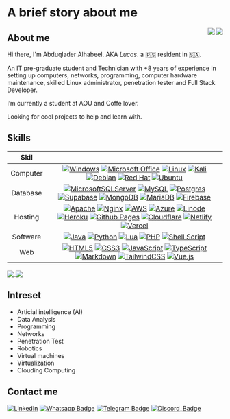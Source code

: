 # A brief story about me 
<a href="https://github.com/l3op/l3op#gh-dark-mode-only">
  <img align="right" src="https://github-readme-stats.vercel.app/api?username=l3op&count_private=true&include_all_commits=true&show_icons=true&hide_border=true&show=reviews,discussions_started,discussions_answered,prs_merged,prs_merged_percentage&rank_icon=github&theme=github_dark_dimmed#gh-dark-mode-only" />
</a>
<a href="https://github.com/l3op/l3op#gh-light-mode-only">
  <img align="right" src="https://github-readme-stats.vercel.app/api?username=l3op&count_private=true&include_all_commits=true&show_icons=true&hide_border=true&show=reviews,discussions_started,discussions_answered,prs_merged,prs_merged_percentage&rank_icon=github&theme=default#gh-light-mode-only" />
</a>

## About me
Hi there, I'm Abduqlader Alhabeel. AKA *Lucas*. a :palestinian_territories: resident in :saudi_arabia:.

An IT pre-graduate student and Technician with +8 years of experience in setting up computers, networks, programming, computer hardware maintenance, skilled Linux administrator, penetration tester and Full Stack Developer.

I’m currently a student at AOU and Coffe lover.

Looking for cool projects to help and learn with.


## Skills

| Skil | |
| :----:        | :----: |
| Computer | [![Windows](https://img.shields.io/badge/Windows-0078D6?&logo=windows&logoColor=white "Windows")](#---) [![Microsoft Office](https://img.shields.io/badge/Microsoft_Office-D83B01?&logo=microsoft-office&logoColor=white "Microsoft Office")](#---) [![Linux](https://img.shields.io/badge/Linux-FCC624?&logo=linux&logoColor=black "Linux")](#---) [![Kali](https://img.shields.io/badge/Kali-268BEE?&logo=kalilinux&logoColor=white "Kali")](#---) [![Debian](https://img.shields.io/badge/Debian-D70A53?&logo=debian&logoColor=white "Debian")](#---) [![Red Hat](https://img.shields.io/badge/Red%20Hat-EE0000?&logo=redhat&logoColor=white "Red Hat")](#---) [![Ubuntu](https://img.shields.io/badge/Ubuntu-E95420?&logo=ubuntu&logoColor=white "Ubuntu")](#---) |
| Database | [![MicrosoftSQLServer](https://img.shields.io/badge/Microsoft%20SQL%20Server-CC2927?&logo=microsoft%20sql%20server&logoColor=white "Microsoft SQL Server")](#---) [![MySQL](https://img.shields.io/badge/mysql-%2300f.svg?&logo=mysql&logoColor=white "MySQL")](#---) [![Postgres](https://img.shields.io/badge/postgres-%23316192.svg?&logo=postgresql&logoColor=white "Postgres")](#---) [![Supabase](https://img.shields.io/badge/Supabase-3ECF8E?&logo=supabase&logoColor=white "Supabase")](#---) [![MongoDB](https://img.shields.io/badge/MongoDB-%234ea94b.svg?&logo=mongodb&logoColor=white "MongoDB")](#---) [![MariaDB](https://img.shields.io/badge/MariaDB-003545?&logo=mariadb&logoColor=white "MariaDB")](#---) [![Firebase](https://img.shields.io/badge/Firebase-039BE5?&logo=Firebase&logoColor=white "Firebase")](#---) |
| Hosting |  [![Apache](https://img.shields.io/badge/apache-%23D42029.svg?logo=apache&logoColor=white "Apache")](#---) [![Nginx](https://img.shields.io/badge/nginx-%23009639.svg?logo=nginx&logoColor=white "Nginx")](#---) [![AWS](https://img.shields.io/badge/AWS-%23FF9900.svg?logo=amazon-aws&logoColor=white "Amazon Web Services")](#---) [![Azure](https://img.shields.io/badge/azure-%230072C6.svg?&logo=microsoftazure&logoColor=white "Microsoft Azure")](#---) [![Linode](https://img.shields.io/badge/linode-00A95C?&logo=linode&logoColor=white "Linode")](#---) [![Heroku](https://img.shields.io/badge/heroku-%23430098.svg?&logo=heroku&logoColor=white "Heroku")](#---) [![Github Pages](https://img.shields.io/badge/github%20pages-121013?&logo=github&logoColor=white "Github Pages")](#---) [![Cloudflare](https://img.shields.io/badge/Cloudflare-F38020?&logo=Cloudflare&logoColor=white "Cloudflare")](#---) [![Netlify](https://img.shields.io/badge/netlify-%23000000.svg?&logo=netlify&logoColor=#---00C7B7 "Netlify")](#---) [![Vercel](https://img.shields.io/badge/vercel-%23000000.svg?&logo=vercel&logoColor=white "Vercel")](#---) |
| Software |  [![Java](https://img.shields.io/badge/java-%23ED8B00.svg?logo=openjdk&logoColor=white "Java")](#---) [![Python](https://img.shields.io/badge/python-3670A0?&logo=python&logoColor=ffdd54 "Python")](#---) [![Lua](https://img.shields.io/badge/lua-%232C2D72.svg?&logo=lua&logoColor=white "Lua")](#---) [![PHP](https://img.shields.io/badge/php-%23777BB4.svg?&logo=php&logoColor=white "PHP")](#---) [![Shell Script](https://img.shields.io/badge/shell_script-%23121011.svg?&logo=gnu-bash&logoColor=white "Shell - Bash")](#---) |
| Web |  [![HTML5](https://img.shields.io/badge/html5-%23E34F26.svg?&logo=html5&logoColor=white "HTML5")](#---) [![CSS3](https://img.shields.io/badge/css3-%231572B6.svg?&logo=css3&logoColor=white "CSS3")](#---) [![JavaScript](https://img.shields.io/badge/javascript-%23323330.svg?&logo=javascript&logoColor=%23F7DF1E "JavaScript")](#---) [![TypeScript](https://img.shields.io/badge/typescript-%23007ACC.svg?&logo=typescript&logoColor=white "TypeScript")](#---) [![Markdown](https://img.shields.io/badge/markdown-%23000000.svg?&logo=markdown&logoColor=white "Markdown")](#---) [![TailwindCSS](https://img.shields.io/badge/tailwindcss-%2338B2AC.svg?logo=tailwind-css&logoColor=white "TailwindCSS")](#---) [![Vue.js](https://img.shields.io/badge/vuejs-%2335495e.svg?logo=vuedotjs&logoColor=%234FC08D "Vue")](#---) |

<a href="https://github.com/l3op/l3op#gh-dark-mode-only">
  <img align="center" src="https://github-readme-stats.vercel.app/api/top-langs/?username=l3op&langs_count=19&layout=compact&theme=github_dark_dimmed#gh-dark-mode-only" />
</a>
<a href="https://github.com/l3op/l3op#gh-light-mode-only">
  <img align="center" src="https://github-readme-stats.vercel.app/api/top-langs/?username=l3op&langs_count=20&layout=compact&theme=default#gh-light-mode-only" />
</a>

## Intreset
- Articial intelligence (AI)
- Data Analysis
- Programming
- Networks
- Penetration Test 
- Robotics
- Virtual machines
- Virtualization
- Clouding Computing

## Contact me
[![LinkedIn](https://img.shields.io/badge/linkedin-%230077B5.svg?logo=linkedin&logoColor=white "LinkedIn")](https://www.linkedin.com/in/abdulqader-alhabeel/)
[![Whatsapp Badge](https://img.shields.io/badge/WhatsApp-25D366?logo=whatsapp&logoColor=white "Whatsapp")](https://wa.me/966596896980)
[![Telegram Badge](https://img.shields.io/badge/Telegram-2CA5E0?logo=telegram&logoColor=white "Telegram")](https://t.me/s/il3op) 
[![Discord_Badge](https://img.shields.io/badge/Discord-%235865F2.svg?logo=discord&logoColor=white "Discord")](https://discordapp.com/users/226101430216425473/)
